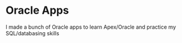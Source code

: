 # Oracle Apps 

I made a bunch of Oracle apps to learn Apex/Oracle and practice my SQL/databasing skills